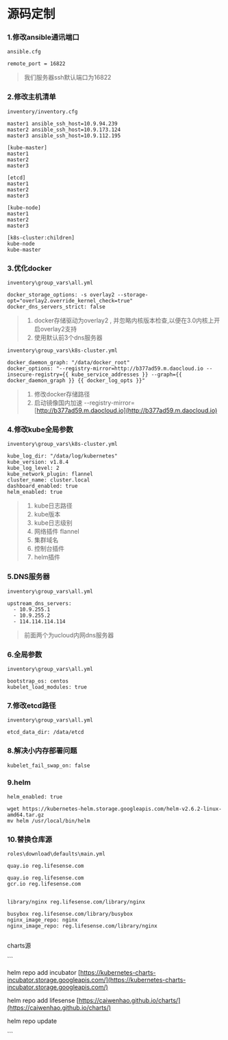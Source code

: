 # 源码定制

### 1.修改ansible通讯端口

`ansible.cfg`

```
remote_port = 16822
```

> 我们服务器ssh默认端口为16822

### 2.修改主机清单

`inventory/inventory.cfg`

```
master1 ansible_ssh_host=10.9.94.239
master2 ansible_ssh_host=10.9.173.124
master3 ansible_ssh_host=10.9.112.195

[kube-master]
master1
master2
master3

[etcd]
master1
master2
master3

[kube-node]
master1
master2
master3

[k8s-cluster:children]
kube-node
kube-master
```

### 3.优化docker

`inventory\group_vars\all.yml`

```
docker_storage_options: -s overlay2 --storage-opt="overlay2.override_kernel_check=true"
docker_dns_servers_strict: false
```

> 1. docker存储驱动为overlay2 , 并忽略内核版本检查,以便在3.0内核上开启overlay2支持
> 2. 使用默认前3个dns服务器

`inventory\group_vars\k8s-cluster.yml`

```
docker_daemon_graph: "/data/docker_root"
docker_options: "--registry-mirror=http://b377ad59.m.daocloud.io --insecure-registry={{ kube_service_addresses }} --graph={{ docker_daemon_graph }} {{ docker_log_opts }}"
```

> 1. 修改docker存储路径
> 2. 启动镜像国内加速  --registry-mirror=[http://b377ad59.m.daocloud.io](http://b377ad59.m.daocloud.io)

### 4.修改kube全局参数

`inventory\group_vars\k8s-cluster.yml`

```
kube_log_dir: "/data/log/kubernetes"
kube_version: v1.8.4
kube_log_level: 2
kube_network_plugin: flannel
cluster_name: cluster.local
dashboard_enabled: true
helm_enabled: true
```

> 1. kube日志路径
> 2. kube版本
> 3. kube日志级别
> 4. 网络插件 flannel
> 5. 集群域名
> 6. 控制台插件
> 7. helm插件

### 5.DNS服务器

`inventory\group_vars\all.yml`

```
upstream_dns_servers:
  - 10.9.255.1
  - 10.9.255.2
  - 114.114.114.114
```

> 前面两个为ucloud内网dns服务器

### 6.全局参数

`inventory\group_vars\all.yml`

```
bootstrap_os: centos
kubelet_load_modules: true
```

### 7.修改etcd路径

`inventory\group_vars\all.yml`

```
etcd_data_dir: /data/etcd
```

### 8.解决小内存部署问题

```
kubelet_fail_swap_on: false
```

### 9.helm

```
helm_enabled: true
```

```
wget https://kubernetes-helm.storage.googleapis.com/helm-v2.6.2-linux-amd64.tar.gz
mv helm /usr/local/bin/helm
```

### 10.替换仓库源

`roles\download\defaults\main.yml`

```
quay.io reg.lifesense.com

```

```
quay.io reg.lifesense.com
gcr.io reg.lifesense.com


library/nginx reg.lifesense.com/library/nginx

busybox reg.lifesense.com/library/busybox
nginx_image_repo: nginx
nginx_image_repo: reg.lifesense.com/library/nginx
```

```

```











charts源

\`\`\`

helm repo add incubator [https://kubernetes-charts-incubator.storage.googleapis.com/](https://kubernetes-charts-incubator.storage.googleapis.com/)

helm repo add lifesense [https://caiwenhao.github.io/charts/](https://caiwenhao.github.io/charts/)

helm repo update

\`\`\`

